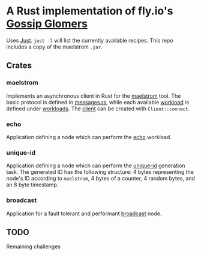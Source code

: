 # A Rust implementation of fly.io's [Gossip Glomers](https://fly.io/blog/gossip-glomers/)

Uses [Just](https://just.systems/). `just -l` will list the currently available recipes. This repo includes a copy of the maelstrom `.jar`.

## Crates

### maelstrom

Implements an asynchronous client in Rust for the [maelstrom](https://github.com/jepsen-io/maelstrom) tool. The basic protocol is defined in [messages.rs](./crates/maelstrom/src/messages.rs), while each available [workload](https://github.com/jepsen-io/maelstrom/blob/main/doc/workloads.md) is defined under [workloads](./crates/maelstrom/src/workloads/). The [client](./crates/maelstrom/src/client.rs) can be created with `Client::connect`.

### echo

Application defining a node which can perform the [echo](https://fly.io/dist-sys/1/) workload.

### unique-id

Application defining a node which can perform the [unique-id](https://fly.io/dist-sys/2/) generation task. The generated ID has the following structure: 4 bytes representing the node's ID according to `maelstrom`, 4 bytes of a counter, 4 random bytes, and an 8 byte timestamp.

### broadcast

Application for a fault tolerant and performant [broadcast](https://fly.io/dist-sys/3a/) node.

## TODO

Remaining challenges
